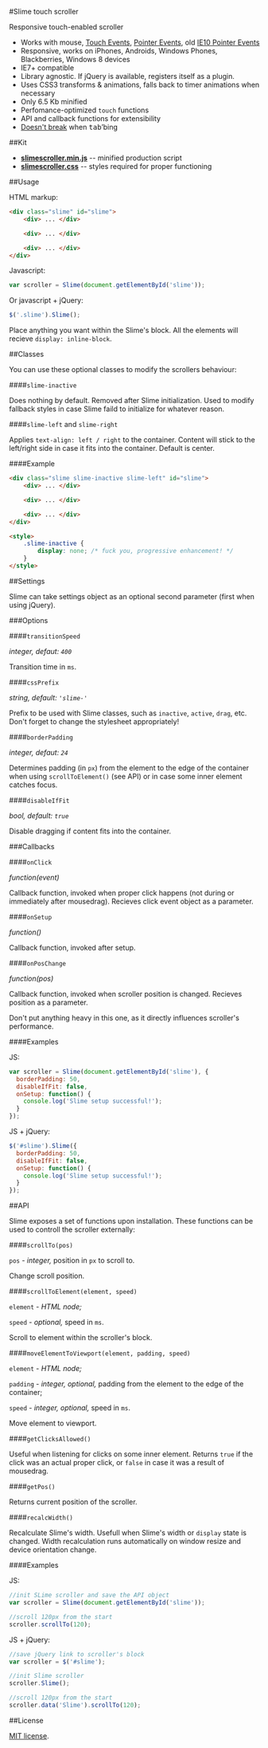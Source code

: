 #Slime touch scroller

Responsive touch-enabled scroller

- Works with mouse, [Touch Events](http://www.w3.org/TR/touch-events/), [Pointer Events](http://www.w3.org/TR/pointerevents/), old [IE10 Pointer Events](http://msdn.microsoft.com/en-us/library/ie/hh673557\(v=vs.85\).aspx)
- Responsive, works on iPhones, Androids, Windows Phones, Blackberries, Windows 8 devices
- IE7+ compatible
- Library agnostic. If jQuery is available, registers itself as a plugin.
- Uses CSS3 transforms &amp; animations, falls back to timer animations when necessary
- Only 6.5 Kb minified
- Perfomance-optimized `touch` functions
- API and callback functions for extensibility
- [Doesn't break](http://wd.dizaina.net/en/internet-maintenance/js-sliders-and-the-tab-key/) when <kbd>tab</kbd>&rsquo;bing

##Kit

- **[slimescroller.min.js](https://raw.github.com/wilddeer/SlimeScroller/master/dist/slimescroller.min.js)** -- minified production script
- **[slimescroller.css](https://raw.github.com/wilddeer/SlimeScroller/master/dist/slimescroller.css)** -- styles required for proper functioning

##Usage

HTML markup:

```html
<div class="slime" id="slime">
    <div> ... </div>

    <div> ... </div>

    <div> ... </div>
</div>
```

Javascript:

```javascript
var scroller = Slime(document.getElementById('slime'));
```

Or javascript + jQuery:

```javascript
$('.slime').Slime();
```

Place anything you want within the Slime's block. All the elements will recieve `display: inline-block`.

##Classes

You can use these optional classes to modify the scrollers behaviour:

####`slime-inactive`

Does nothing by default. Removed after Slime initialization. Used to modify fallback styles in case Slime faild to initialize for whatever reason.

####`slime-left` and `slime-right`

Applies `text-align: left / right` to the container. Content will stick to the left/right side in case it fits into the container. Default is center.

####Example

```html
<div class="slime slime-inactive slime-left" id="slime">
    <div> ... </div>

    <div> ... </div>

    <div> ... </div>
</div>

<style>
    .slime-inactive {
        display: none; /* fuck you, progressive enhancement! */
    }
</style>
```

##Settings

Slime can take settings object as an optional second parameter (first when using jQuery).

###Options

####`transitionSpeed`

*integer, defaut: `400`*

Transition time in `ms`.

####`cssPrefix`

*string, default: `'slime-'`*

Prefix to be used with Slime classes, such as `inactive`, `active`, `drag`, etc. Don't forget to change the stylesheet appropriately!

####`borderPadding`

*integer, defaut: `24`*

Determines padding (in `px`) from the element to the edge of the container when using `scrollToElement()` (see API) or in case some inner element catches focus.
      
####`disableIfFit`

*bool, default: `true`*

Disable dragging if content fits into the container.

###Callbacks

####`onClick`

*function(event)*

Callback function, invoked when proper click happens (not during or immediately after mousedrag). Recieves click event object as a parameter.

####`onSetup`

*function()*

Callback function, invoked after setup.

####`onPosChange`

*function(pos)*

Callback function, invoked when scroller position is changed. Recieves position as a parameter.

Don't put anything heavy in this one, as it directly influences scroller's performance.

####Examples

JS:

```javascript
var scroller = Slime(document.getElementById('slime'), {
  borderPadding: 50,
  disableIfFit: false,
  onSetup: function() {
    console.log('Slime setup successful!');
  }
});
```

JS + jQuery:

```javascript
$('#slime').Slime({
  borderPadding: 50,
  disableIfFit: false,
  onSetup: function() {
    console.log('Slime setup successful!');
  }
});
```

##API

Slime exposes a set of functions upon installation. These functions can be used to controll the scroller externally:

####`scrollTo(pos)`

`pos` - *integer,* position in `px` to scroll to.

Change scroll position.

####`scrollToElement(element, speed)`

`element` - *HTML node;*

`speed` - *optional,* speed in `ms`.

Scroll to element within the scroller's block.

####`moveElementToViewport(element, padding, speed)`

`element` - *HTML node;*

`padding` - *integer, optional,* padding from the element to the edge of the container;  

`speed` - *integer, optional,* speed in `ms`.

Move element to viewport.

####`getClicksAllowed()`

Useful when listening for clicks on some inner element. Returns `true` if the click was an actual proper click, or `false` in case it was a result of mousedrag.

####`getPos()`

Returns current position of the scroller.

####`recalcWidth()`

Recalculate Slime's width. Usefull when Slime's width or `display` state is changed. Width recalculation runs automatically on window resize and device orientation change.

####Examples

JS:

```javascript
//init SLime scroller and save the API object
var scroller = Slime(document.getElementById('slime'));

//scroll 120px from the start
scroller.scrollTo(120);
```

JS + jQuery:

```javascript
//save jQuery link to scroller's block
var scroller = $('#slime');

//init Slime scroller
scroller.Slime();

//scroll 120px from the start
scroller.data('Slime').scrollTo(120);
```
    
##License

[MIT license](http://opensource.org/licenses/MIT).
